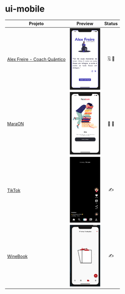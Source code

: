# ui-mobile

| Projeto                           |                       Preview                        | Status |
| --------------------------------- | :--------------------------------------------------: | :----: |
| [ Alex Freire - Coach Quântico]() | <img src="imagens/coach-quantico.png" width="100" /> |  🗓️ 🎯   |
| [ MaraON ]()                      |   <img src="imagens/maraon-01.png" width="100" />    |  🚧 🎯   |
| [ TikTok ]()                      |  <img src="imagens/tiktok-demo.png" width="100" />   |   ✍    |
| [ WineBook ]()                    |  <img src="imagens/winebook-ant.png" width="100" />  |   ✍    |
